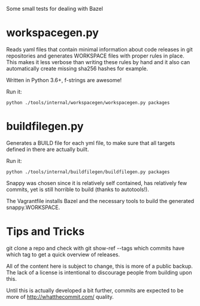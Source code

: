 Some small tests for dealing with Bazel

# workspacegen.py

Reads yaml files that contain minimal information about code releases in git repositories and generates WORKSPACE files with proper rules in place.
This makes it less verbose than writing these rules by hand and it also can automatically create missing sha256 hashes for example.

Written in Python 3.6+, f-strings are awesome!

Run it:
````
python ./tools/internal/workspacegen/workspacegen.py packages
````

# buildfilegen.py

Generates a BUILD file for each yml file, to make sure that all targets defined in there are actually built.

Run it:
````
python ./tools/internal/buildfilegen/buildfilegen.py packages
````


Snappy was chosen since it is relatively self contained, has relatively few commits, yet is still horrible to build (thanks to autotools!).

The Vagrantfile installs Bazel and the necessary tools to build the generated snappy.WORKSPACE.

# Tips and Tricks

git clone a repo and check with git show-ref --tags which commits have which tag to get a quick overview of releases.



All of the content here is subject to change, this is more of a public backup.
The lack of a license is intentional to discourage people from building upon this.

Until this is actually developed a bit further, commits are expected to be more of http://whatthecommit.com/ quality.